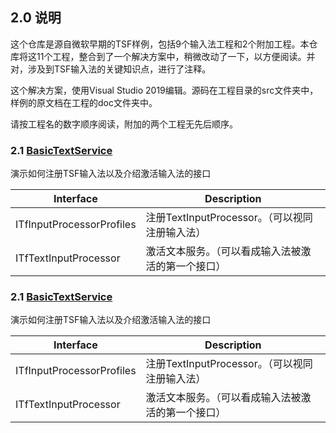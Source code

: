 ## 2.0 说明

这个仓库是源自微软早期的TSF样例，包括9个输入法工程和2个附加工程。本仓库将这11个工程，整合到了一个解决方案中，稍微改动了一下，以方便阅读。并对，涉及到TSF输入法的关键知识点，进行了注释。

这个解决方案，使用Visual Studio 2019编辑。源码在工程目录的src文件夹中，样例的原文档在工程的doc文件夹中。

请按工程名的数字顺序阅读，附加的两个工程无先后顺序。

### 2.1 [BasicTextService](https://github.com/ChineseInputMethod/TSFexample/tree/master/1BasicTextService)

演示如何注册TSF输入法以及介绍激活输入法的接口

Interface					|Description
-|-
ITfInputProcessorProfiles	|注册TextInputProcessor。（可以视同注册输入法）
ITfTextInputProcessor		|激活文本服务。（可以看成输入法被激活的第一个接口）

### 2.1 [BasicTextService](https://github.com/ChineseInputMethod/TSFexample/tree/master/1BasicTextService)

演示如何注册TSF输入法以及介绍激活输入法的接口

Interface					|Description
-|-
ITfInputProcessorProfiles	|注册TextInputProcessor。（可以视同注册输入法）
ITfTextInputProcessor		|激活文本服务。（可以看成输入法被激活的第一个接口）



